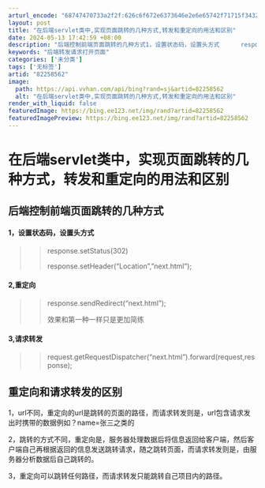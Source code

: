 ```yaml
---
arturl_encode: "68747470733a2f2f:626c6f672e6373646e2e6e65742f71715f3432373939303030:2f61727469636c652f64657461696c732f3832323538353632"
layout: post
title: "在后端servlet类中,实现页面跳转的几种方式,转发和重定向的用法和区别"
date: 2024-05-13 17:42:59 +08:00
description: "后端控制前端页面跳转的几种方式1，设置状态码，设置头方式      response.setStat"
keywords: "后端转发请求打开页面"
categories: ['未分类']
tags: ['无标签']
artid: "82258562"
image:
  path: https://api.vvhan.com/api/bing?rand=sj&artid=82258562
  alt: "在后端servlet类中,实现页面跳转的几种方式,转发和重定向的用法和区别"
render_with_liquid: false
featuredImage: https://bing.ee123.net/img/rand?artid=82258562
featuredImagePreview: https://bing.ee123.net/img/rand?artid=82258562
---
```


# 在后端servlet类中，实现页面跳转的几种方式，转发和重定向的用法和区别

## 后端控制前端页面跳转的几种方式

#### 1，设置状态码，设置头方式

> > response.setStatus(302)
> >   
> > response.setHeader(“Location”,”next.html”);

#### 2,重定向

> > response.sendRedirect(“next.html”);
> >   
> > 效果和第一种一样只是更加简练

#### 3,请求转发

> > request.getRequestDispatcher(“next.html”).forward(request,response);

## 重定向和请求转发的区别

1，url不同，重定向的url是跳转的页面的路径，而请求转发则是，url包含请求发出时携带的数据例如？name=张三之类的
  
2，跳转的方式不同，重定向是，服务器处理数据后将信息返回给客户端，然后客户端自己再根据返回的信息发送跳转请求，随之跳转页面，而请求转发则是，由服务器分析数据后自己跳转的。
  
3，重定向可以跳转任何路径，而请求转发只能跳转自己项目内的路径。